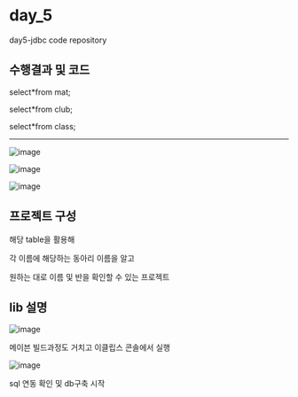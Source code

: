 # day_5
day5-jdbc code repository

## 수행결과 및 코드

select*from mat;

select*from club;

select*from class;

---------------------------------

![image](https://user-images.githubusercontent.com/95902842/179644711-64904814-361f-4204-aea9-8e1c26626e0f.png)

![image](https://user-images.githubusercontent.com/95902842/179644735-27960f46-04ee-4c22-ad9b-c9f631753ba2.png)

![image](https://user-images.githubusercontent.com/95902842/179644757-3e504ccb-4521-471b-9208-a455ddf155a5.png)


## 프로젝트 구성

해당 table을 활용해

각 이름에 해당하는 동아리 이름을 알고 

원하는 대로 이름 및 반을 확인할 수 있는 프로젝트

## lib 설명

![image](https://user-images.githubusercontent.com/95902842/179645169-ad886521-6bc4-4e0b-8796-fd816d7b8952.png)

메이븐 빌드과정도 거치고 이클립스 콘솔에서 실행

![image](https://user-images.githubusercontent.com/95902842/179645191-44275792-d2d7-417b-9c3f-f9c4d804594e.png)


sql 연동 확인 및 db구축 시작
